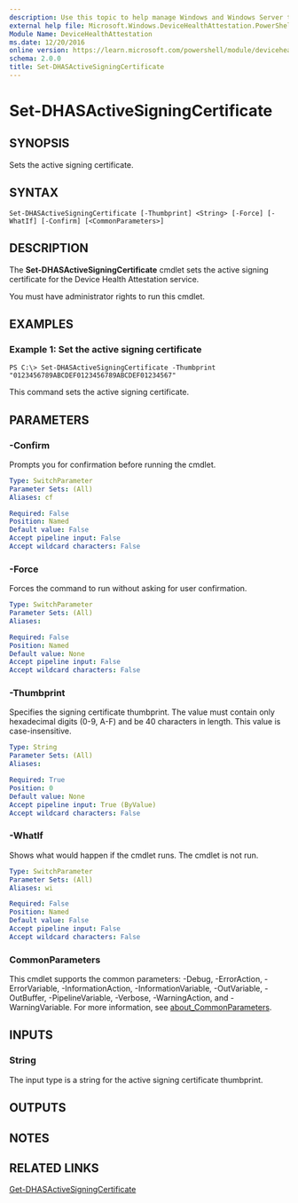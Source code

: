 ```yaml
---
description: Use this topic to help manage Windows and Windows Server technologies with Windows PowerShell.
external help file: Microsoft.Windows.DeviceHealthAttestation.PowerShell.dll-Help.xml
Module Name: DeviceHealthAttestation
ms.date: 12/20/2016
online version: https://learn.microsoft.com/powershell/module/devicehealthattestation/set-dhasactivesigningcertificate?view=windowsserver2022-ps&wt.mc_id=ps-gethelp
schema: 2.0.0
title: Set-DHASActiveSigningCertificate
---
```


# Set-DHASActiveSigningCertificate

## SYNOPSIS
Sets the active signing certificate.

## SYNTAX

```
Set-DHASActiveSigningCertificate [-Thumbprint] <String> [-Force] [-WhatIf] [-Confirm] [<CommonParameters>]
```

## DESCRIPTION
The **Set-DHASActiveSigningCertificate** cmdlet sets the active signing certificate for the Device Health Attestation service.

You must have administrator rights to run this cmdlet.

## EXAMPLES

### Example 1: Set the active signing certificate
```
PS C:\> Set-DHASActiveSigningCertificate -Thumbprint "0123456789ABCDEF0123456789ABCDEF01234567"
```

This command sets the active signing certificate.

## PARAMETERS

### -Confirm
Prompts you for confirmation before running the cmdlet.

```yaml
Type: SwitchParameter
Parameter Sets: (All)
Aliases: cf

Required: False
Position: Named
Default value: False
Accept pipeline input: False
Accept wildcard characters: False
```

### -Force
Forces the command to run without asking for user confirmation.

```yaml
Type: SwitchParameter
Parameter Sets: (All)
Aliases: 

Required: False
Position: Named
Default value: None
Accept pipeline input: False
Accept wildcard characters: False
```

### -Thumbprint
Specifies the signing certificate thumbprint.
The value must contain only hexadecimal digits (0-9, A-F) and be 40 characters in length.
This value is case-insensitive.

```yaml
Type: String
Parameter Sets: (All)
Aliases: 

Required: True
Position: 0
Default value: None
Accept pipeline input: True (ByValue)
Accept wildcard characters: False
```

### -WhatIf
Shows what would happen if the cmdlet runs.
The cmdlet is not run.

```yaml
Type: SwitchParameter
Parameter Sets: (All)
Aliases: wi

Required: False
Position: Named
Default value: False
Accept pipeline input: False
Accept wildcard characters: False
```

### CommonParameters
This cmdlet supports the common parameters: -Debug, -ErrorAction, -ErrorVariable, -InformationAction, -InformationVariable, -OutVariable, -OutBuffer, -PipelineVariable, -Verbose, -WarningAction, and -WarningVariable. For more information, see [about_CommonParameters](https://go.microsoft.com/fwlink/?LinkID=113216).

## INPUTS

### String
The input type is a string for the active signing certificate thumbprint.

## OUTPUTS

## NOTES

## RELATED LINKS

[Get-DHASActiveSigningCertificate](./Get-DHASActiveSigningCertificate.md)

